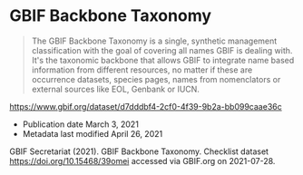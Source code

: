 # GBIF Backbone Taxonomy

> The GBIF Backbone Taxonomy is a single, synthetic management classification with the goal of covering all names GBIF is dealing with. It's the taxonomic backbone that allows GBIF to integrate name based information from different resources, no matter if these are occurrence datasets, species pages, names from nomenclators or external sources like EOL, Genbank or IUCN.

https://www.gbif.org/dataset/d7dddbf4-2cf0-4f39-9b2a-bb099caae36c

 * Publication date March 3, 2021
 * Metadata last modified April 26, 2021

GBIF Secretariat (2021). GBIF Backbone Taxonomy. Checklist dataset https://doi.org/10.15468/39omei accessed via GBIF.org on 2021-07-28.

